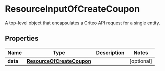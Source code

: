 

# ResourceInputOfCreateCoupon

A top-level object that encapsulates a Criteo API request for a single entity.

## Properties

| Name | Type | Description | Notes |
|------------ | ------------- | ------------- | -------------|
|**data** | [**ResourceOfCreateCoupon**](ResourceOfCreateCoupon.md) |  |  [optional] |



